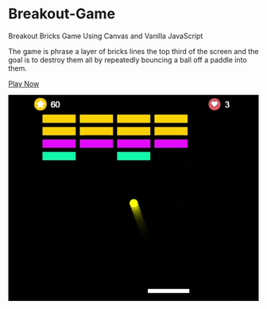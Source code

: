 # Breakout-Game
Breakout Bricks Game Using Canvas and Vanilla JavaScript

The game is phrase a layer of bricks lines the top third of the screen
and the goal is to destroy them all by repeatedly bouncing a ball off a paddle into them.

<a href="https://mo0hamedradwan.github.io/Breakout-Game">Play Now</a>

<img src="breakoutBricks.PNG" />

